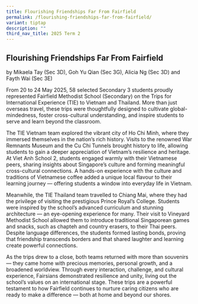 ```yaml
---
title: Flourishing Friendships Far From Fairfield
permalink: /flourishing-friendships-far-from-fairfield/
variant: tiptap
description: ""
third_nav_title: 2025 Term 2
---
```

<h2>Flourishing Friendships Far From Fairfield</h2>
<p>by Mikaela Tay (Sec 3D), Goh Yu Qian (Sec 3G), Alicia Ng (Sec 3D) and
Fayth Wai (Sec 3E)</p>
<p>From 20 to 24 May 2025, 58 selected Secondary 3 students proudly represented
Fairfield Methodist School (Secondary) on the Trips for International Experience
(TIE) to Vietnam and Thailand. More than just overseas travel, these trips
were thoughtfully designed to cultivate global-mindedness, foster cross-cultural
understanding, and inspire students to serve and learn beyond the classroom.</p>
<p>The TIE Vietnam team explored the vibrant city of Ho Chi Minh, where they
immersed themselves in the nation’s rich history. Visits to the renowned
War Remnants Museum and the Cu Chi Tunnels brought history to life, allowing
students to gain a deeper appreciation of Vietnam’s resilience and heritage.
At Viet Anh School 2, students engaged warmly with their Vietnamese peers,
sharing insights about Singapore’s culture and forming meaningful cross-cultural
connections. A hands-on experience with the culture and traditions of Vietnamese
coffee added a unique local flavour to their learning journey — offering
students a window into everyday life in Vietnam.</p>
<p>Meanwhile, the TIE Thailand team travelled to Chiang Mai, where they had
the privilege of visiting the prestigious Prince Royal’s College. Students
were inspired by the school’s advanced curriculum and stunning architecture
— an eye-opening experience for many. Their visit to Vineyard Methodist
School allowed them to introduce traditional Singaporean games and snacks,
such as chapteh and country erasers, to their Thai peers. Despite language
differences, the students formed lasting bonds, proving that friendship
transcends borders and that shared laughter and learning create powerful
connections.</p>
<p>As the trips drew to a close, both teams returned with more than souvenirs
— they came home with precious memories, personal growth, and a broadened
worldview. Through every interaction, challenge, and cultural experience,
Fairsians demonstrated resilience and unity, living out the school’s values
on an international stage. These trips are a powerful testament to how
Fairfield continues to nurture caring citizens who are ready to make a
difference — both at home and beyond our shores.</p>